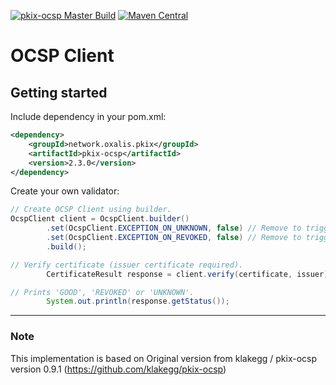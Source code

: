 [![pkix-ocsp Master Build](https://github.com/OxalisCommunity/pkix-ocsp//workflows/pkix-ocsp%20Master%20Build/badge.svg?branch=master)](https://github.com/OxalisCommunity/pkix-ocsp/actions?query=workflow%3A%22pkix-ocsp%20Master%20Build%22)
[![Maven Central](https://img.shields.io/maven-central/v/network.oxalis.pkix/pkix-ocsp.svg)](http://search.maven.org/#search%7Cgav%7C1%7Cg%3A%22network.oxalis.pkix%22%20AND%20a%3A%22pkix-ocsp%22)


# OCSP Client



## Getting started

Include dependency in your pom.xml:

```xml
<dependency>
    <groupId>network.oxalis.pkix</groupId>
    <artifactId>pkix-ocsp</artifactId>
    <version>2.3.0</version>
</dependency>
```

Create your own validator:

```java
// Create OCSP Client using builder.
OcspClient client = OcspClient.builder()
        .set(OcspClient.EXCEPTION_ON_UNKNOWN, false) // Remove to trigger exception on 'UNKNOWN'.
        .set(OcspClient.EXCEPTION_ON_REVOKED, false) // Remove to trigger exception on 'REVOKED'.
        .build();

// Verify certificate (issuer certificate required).
        CertificateResult response = client.verify(certificate, issuer);

// Prints 'GOOD', 'REVOKED' or 'UNKNOWN'.
        System.out.println(response.getStatus());
```



---
### Note
This implementation is based on Original version from klakegg / pkix-ocsp version 0.9.1 (https://github.com/klakegg/pkix-ocsp)
